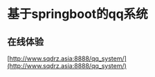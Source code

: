 # 基于springboot的qq系统

## 在线体验

[http://www.sqdrz.asia:8888/qq_system/](http://www.sqdrz.asia:8888/qq_system/)

